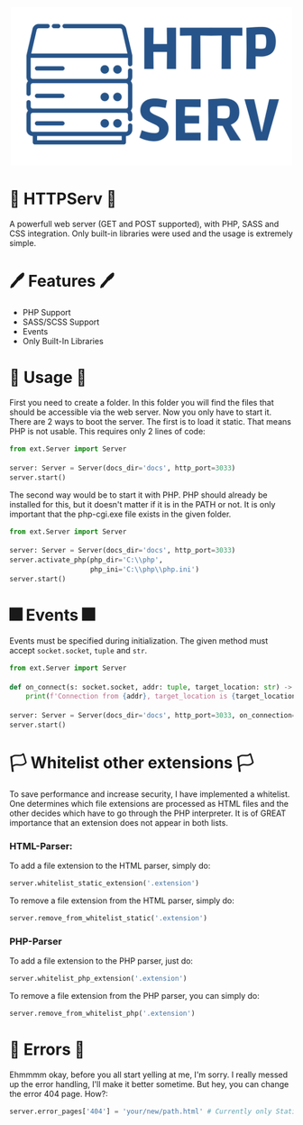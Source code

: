 <p align="center">
  <img src='https://raw.githubusercontent.com/Fidode07/ImageHost/main/httpserv.png' alt='HTTPServ Logo' width=500>
</p>

# 📱 HTTPServ 📱
A powerfull web server (GET and POST supported), with PHP, SASS and CSS integration. Only built-in libraries were used and the usage is extremely simple.

# 🖊️ Features 🖊️
- PHP Support
- SASS/SCSS Support
- Events
- Only Built-In Libraries

# 📙 Usage 📙
First you need to create a folder. In this folder you will find the files that should be accessible via the web server. Now you only have to start it.
There are 2 ways to boot the server. The first is to load it static. That means PHP is not usable. This requires only 2 lines of code:
```python
from ext.Server import Server

server: Server = Server(docs_dir='docs', http_port=3033)
server.start()
```
The second way would be to start it with PHP. PHP should already be installed for this, but it doesn't matter if it is in the PATH or not. It is only important that the php-cgi.exe file exists in the given folder.
```python
from ext.Server import Server

server: Server = Server(docs_dir='docs', http_port=3033)
server.activate_php(php_dir='C:\\php',
                    php_ini='C:\\php\\php.ini')
server.start()
```

# 🎆 Events 🎆
Events must be specified during initialization. The given method must accept ``socket.socket``, ``tuple`` and ``str``.
```python
from ext.Server import Server

def on_connect(s: socket.socket, addr: tuple, target_location: str) -> None:
    print(f'Connection from {addr}, target_location is {target_location}')
    
server: Server = Server(docs_dir='docs', http_port=3033, on_connection=connection)
server.start()
```

# 🏳 Whitelist other extensions 🏳
To save performance and increase security, I have implemented a whitelist. One determines which file extensions are processed as HTML files and the other decides which have to go through the PHP interpreter. It is of GREAT importance that an extension does not appear in both lists.
<h3>HTML-Parser:</h3>
To add a file extension to the HTML parser, simply do:

```python
server.whitelist_static_extension('.extension')
```

To remove a file extension from the HTML parser, simply do:

```python
server.remove_from_whitelist_static('.extension')
```
<h3>PHP-Parser</h3>
To add a file extension to the PHP parser, just do:

```python
server.whitelist_php_extension('.extension')
```
To remove a file extension from the PHP parser, you can simply do:

```python
server.remove_from_whitelist_php('.extension')
```
# 🚨 Errors 🚨
Ehmmmm okay, before you all start yelling at me, I'm sorry. I really messed up the error handling, I'll make it better sometime. But hey, you can change the error 404 page. How?:

```python
server.error_pages['404'] = 'your/new/path.html' # Currently only Static Files are Supported
```
